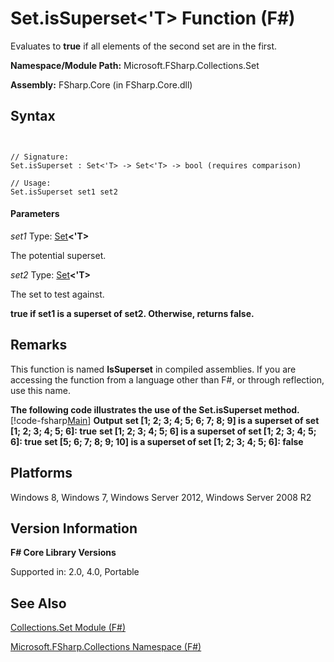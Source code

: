 # Set.isSuperset<'T> Function (F#)

Evaluates to **true** if all elements of the second set are in the first.

**Namespace/Module Path:** Microsoft.FSharp.Collections.Set

**Assembly:** FSharp.Core (in FSharp.Core.dll)


## Syntax


```


// Signature:
Set.isSuperset : Set<'T> -> Set<'T> -> bool (requires comparison)

// Usage:
Set.isSuperset set1 set2

```



#### Parameters
*set1*
Type: [Set](http://msdn.microsoft.com/en-us/library/50cebdce-0cd7-4c5c-8ebc-f3a9e90b38d8)**&lt;'T&gt;**


The potential superset.


*set2*
Type: [Set](http://msdn.microsoft.com/en-us/library/50cebdce-0cd7-4c5c-8ebc-f3a9e90b38d8)**&lt;'T&gt;**


The set to test against.



**true if set1 is a superset of set2. Otherwise, returns false.**
## Remarks
This function is named **IsSuperset** in compiled assemblies. If you are accessing the function from a language other than F#, or through reflection, use this name.

**The following code illustrates the use of the Set.isSuperset method.**
[!code-fsharp[Main](snippets/fssets/snippet13.fs)]
**Output**
**set [1; 2; 3; 4; 5; 6; 7; 8; 9] is a superset of set [1; 2; 3; 4; 5; 6]: true**
**set [1; 2; 3; 4; 5; 6] is a superset of set [1; 2; 3; 4; 5; 6]: true**
**set [5; 6; 7; 8; 9; 10] is a superset of set [1; 2; 3; 4; 5; 6]: false**
## Platforms
Windows 8, Windows 7, Windows Server 2012, Windows Server 2008 R2


## Version Information
**F# Core Library Versions**

Supported in: 2.0, 4.0, Portable




## See Also
[Collections.Set Module &#40;F&#35;&#41;](Collections.Set-Module-%5BFSharp%5D.md)

[Microsoft.FSharp.Collections Namespace &#40;F&#35;&#41;](Microsoft.FSharp.Collections-Namespace-%5BFSharp%5D.md)

